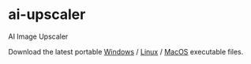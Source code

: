 # ai-upscaler

AI Image Upscaler

Download the latest portable 
[Windows](https://github.com/prongbang/ai-upscaler/releases/tag/0.0.9) / 
[Linux](https://github.com/prongbang/ai-upscaler/releases/tag/0.0.9) / 
[MacOS](https://github.com/prongbang/ai-upscaler/releases/tag/0.0.9)
executable files.
